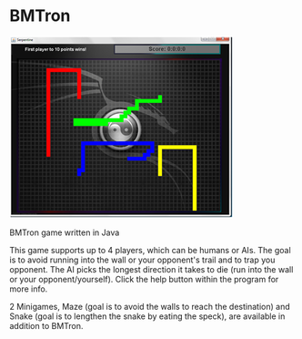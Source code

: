 # BMTron

![BMTron](https://github.com/simon-qi/BMTron/blob/master/files/screenshot.png)

BMTron game written in Java

This game supports up to 4 players, which can be humans or AIs. The goal is to avoid running into the wall or your opponent's
trail and to trap you opponent. The AI picks the longest direction it takes to die (run into the wall or your opponent/yourself). Click the help button within the program for more info.

2 Minigames, Maze (goal is to avoid the walls to reach the destination) and Snake (goal is to lengthen the snake by eating the speck), are available in addition to BMTron.


